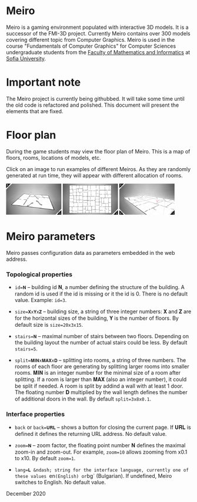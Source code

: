 
# Meiro
Meiro is a gaming environment populated with interactive 3D models.
It is a successor of the FMI-3D project. Currently Meiro contains
over 300 models covering different topic from Computer Graphics.
Meiro is used in the course "Fundamentals of Computer Graphics" for
Computer Sciences undergraduate students from the
[Faculty of Mathematics and Informatics](https://www.fmi.uni-sofia.bg/en) at
[Sofia University](https://www.uni-sofia.bg/index.php/eng). 

# Important note
The Meiro project is currently being githubbed. It will take some
time until the old code is refactored and polished. This document
will present the elements that are fixed.

# Floor plan
During the game students may view the floor plan of Meiro. This is
a map of floors, rooms, locations of models, etc.

Click on an image to run examples of different Meiros. As they are
randomly generated at run time, they will appear with different 
allocation of rooms.

[<img src="images/snapshots/floor-plan-1.jpg" width="150">](https://boytchev.github.io/meiro/blueprint.html?zoom=3)
[<img src="images/snapshots/floor-plan-2.jpg" width="150">](https://boytchev.github.io/meiro/blueprint.html?size=40x1x60&rooms=200&zoom=3)
[<img src="images/snapshots/floor-plan-3.jpg" width="150">](https://boytchev.github.io/meiro/blueprint.html?size=40x10x60&rooms=200&zoom=3&pos=20x6x15x1&split=3x5x0.1)

# Meiro parameters

Meiro passes configuration data as parameters embedded in the web address.

<!-- https://www.compart.com/en/unicode/block/U+1D400 -->
<!-- 𝐀𝐁𝐂𝐃𝐄𝐅𝐆𝐇𝐈𝐉𝐊𝐋𝐌𝐍𝐎𝐏𝐐𝐑𝐒𝐓𝐔𝐕𝐖𝐗𝐘𝐙 -->

### Topological properties

* `id=𝐍` &ndash; building id 𝐍, a number defining the structure of the building. A random id is used if the id is missing or it the id is 0. There is no default value. Example: `id=3`.

* `size=𝐗x𝐘x𝐙` &ndash; building size, a string of three integer numbers: 𝐗 and 𝐙 are for the horizontal sizes of the building, 𝐘 is the number of floors. By default size is `size=20x3x15`.

* `stairs=𝐍` &ndash; maximal number of stairs between two floors. Depending on the building layout the number of actual stairs could be less. By default `stairs=5`.

* `split=𝐌𝐈𝐍x𝐌𝐀𝐗x𝐃` &ndash; splitting into rooms, a string of three numbers. The rooms of each floor are generating by splitting larger rooms into smaller rooms. 𝐌𝐈𝐍 is an integer number for the minimal size of a room after splitting. If a room is larger than 𝐌𝐀𝐗 (also an integer number), it could be split if needed. A room is split by addind a wall with at least 1 door. The floating number 𝐃 multiplied by the wall length defines the number of additional doors in the wall. By default `split=3x8x0.1`.

### Interface properties

<!-- 𝐀𝐁𝐂𝐃𝐄𝐅𝐆𝐇𝐈𝐉𝐊𝐋𝐌𝐍𝐎𝐏𝐐𝐑𝐒𝐓𝐔𝐕𝐖𝐗𝐘𝐙 -->

* `back` or `back=𝐔𝐑𝐋` &ndash; shows a button for closing the current page. If 𝐔𝐑𝐋 is defined it defines the returning URL address. No default value.

* `zoom=𝐍` &ndash; zoom factor, the floating point number 𝐍 defines the maximal zoom-in and zoom-out. For example, `zoom=10` allows zooming from x0.1 to x10. By default `zoom=1`.

* `lang=𝐋 &ndash; string for the interface language, currently one of these values `en` (English) or `bg` (Bulgarian). If undefined, Meiro switches to English. No default value.

<!--

					<li><code>pos</code> &ndash; начална позиция на играча, стринг от четири дробни числа &ndash; <em>X</em>, <em>Y</em>, <em>Z</em> и <em>Angle</em>, разделени с x-ове. <em>X</em> и <em>Z</em> са хоризонталните координати в лабиринта, <em>Y</em> е на кой етаж е играчът (ако е дробно число, играчът е на стълби между етажи), а <em>Angle</em> е посоката на гледане представена като ъгъл в радиани. Няма стойност по подразбиране.</li>
					<li><code>lowpoly</code> &ndash; параметър без стойност, самото му съществуване предизвиква генериране на обекти с по-малко стени. Ако липсва, стените са повече на брой и обектите са по-гладки.</li>
					<li><code>model</code> или <code>models</code> &ndash; списък от имена на модели, които да се заредят и разпределят по стаите на лабиринта. Имената са разделени със запетайки, например: <em>m00001,m00002,m00003</em>. Няма стойност по подразбиране.</li>
-->

December 2020